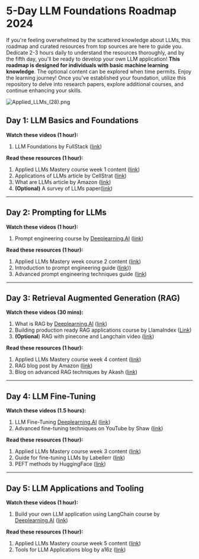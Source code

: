 # 5-Day LLM Foundations Roadmap 2024

If you're feeling overwhelmed by the scattered knowledge about LLMs, this roadmap and curated resources from top sources are here to guide you. Dedicate 2-3 hours daily to understand the resources thoroughly, and by the fifth day, you'll be ready to develop your own LLM application! **This roadmap is designed for individuals with basic machine learning knowledge**. The optional content can be explored when time permits. Enjoy the learning journey! Once you've established your foundation, utilize this repository to delve into research papers, explore additional courses, and continue enhancing your skills.

![Applied_LLMs_(28).png](https://github.com/aishwaryanr/awesome-generative-ai-guide/blob/main/resources/img/Applied_LLMs_(28).png)

## Day 1: LLM Basics and Foundations

**Watch these videos (1 hour):**

1. LLM Foundations by FullStack ([link](https://fullstackdeeplearning.com/llm-bootcamp/spring-2023/llm-foundations/))

**Read these resources (1 hour):**

1. Applied LLMs Mastery course week 1 content ([link](https://github.com/aishwaryanr/awesome-generative-ai-guide/blob/main/free_courses/Applied_LLMs_Mastery_2024/week1_part1_foundations.md))
2. Applications of LLMs article by CellStrat ([link](https://cellstrat.medium.com/real-world-use-cases-for-large-language-models-llms-d71c3a577bf2))
3. What are LLMs article by Amazon ([link](https://aws.amazon.com/what-is/large-language-model/))
4. **(Optional)** A survey of LLMs paper([link](https://arxiv.org/abs/2303.18223)) 

---

## Day 2: Prompting for LLMs

**Watch these videos (1 hour):**

1. Prompt engineering course by [Deeplearning.AI](http://Deeplearning.AI) ([link](https://www.deeplearning.ai/short-courses/chatgpt-prompt-engineering-for-developers/))

**Read these resources (1 hour):**

1. Applied LLMs Mastery week course 2 content ([link](https://github.com/aishwaryanr/awesome-generative-ai-guide/blob/main/free_courses/Applied_LLMs_Mastery_2024/week2_prompting.md))
2. Introduction to prompt engineering guide ([link](https://www.promptingguide.ai/introduction)))
3. Advanced prompt engineering techniques guide ([link](https://www.promptingguide.ai/techniques))

---

## Day 3: Retrieval Augmented Generation (RAG)

**Watch these videos (30 mins):**

1. What is RAG by [Deeplearning.AI](http://Deeplearning.AI) ([link](https://learn.deeplearning.ai/building-applications-vector-databases/lesson/3/retrieval-augmented-generation-(rag)))
2. Building production ready RAG applications course by LlamaIndex ([Link](https://www.youtube.com/watch?v=TRjq7t2Ms5I))
3. **(Optional**) RAG with pinecone and Langchain video ([link](https://www.youtube.com/watch?v=J_tCD_J6w3s))

**Read these resources (1 hour):**

1. Applied LLMs Mastery course week 4 content ([link](https://github.com/aishwaryanr/awesome-generative-ai-guide/blob/main/free_courses/Applied_LLMs_Mastery_2024/week4_RAG.md))
2. RAG blog post by Amazon ([link](https://docs.aws.amazon.com/sagemaker/latest/dg/jumpstart-foundation-models-customize-rag.html))
3. Blog on advanced RAG techniques by Akash ([link](https://akash-mathur.medium.com/advanced-rag-optimizing-retrieval-with-additional-context-metadata-using-llamaindex-aeaa32d7aa2f))

---

## Day 4: LLM Fine-Tuning

**Watch these videos (1.5 hours):**

1. LLM Fine-Tuning [Deeplearning.AI](http://Deeplearning.AI) ([link](https://learn.deeplearning.ai/finetuning-large-language-models/lesson/1/introduction))
2. Advanced fine-tuning techniques on YouTube by Shaw ([link](https://www.youtube.com/watch?v=eC6Hd1hFvos))

**Read these resources (1 hour):**

1. Applied LLMs Mastery course week 3 content ([link](https://github.com/aishwaryanr/awesome-generative-ai-guide/blob/main/free_courses/Applied_LLMs_Mastery_2024/week3_finetuning_llms.md))
2. Guide for fine-tuning LLMs by Labellerr ([link](https://www.labellerr.com/blog/comprehensive-guide-for-fine-tuning-of-llms/))
3. PEFT methods by HuggingFace ([link](https://huggingface.co/blog/peft))

---

## Day 5: LLM Applications and Tooling

**Watch these videos (1 hour):**

1. Build your own LLM application using LangChain course by [Deeplearning.AI](http://Deeplearning.AI) ([link](https://learn.deeplearning.ai/langchain/lesson/1/introduction))

**Read these resources (1 hour):**

1. Applied LLMs Mastery course week 5 content ([link](https://github.com/aishwaryanr/awesome-generative-ai-guide/blob/main/free_courses/Applied_LLMs_Mastery_2024/week5_tools_for_LLM_apps.md))
2. Tools for LLM Applications blog by a16z ([link](https://a16z.com/emerging-architectures-for-llm-applications/))
